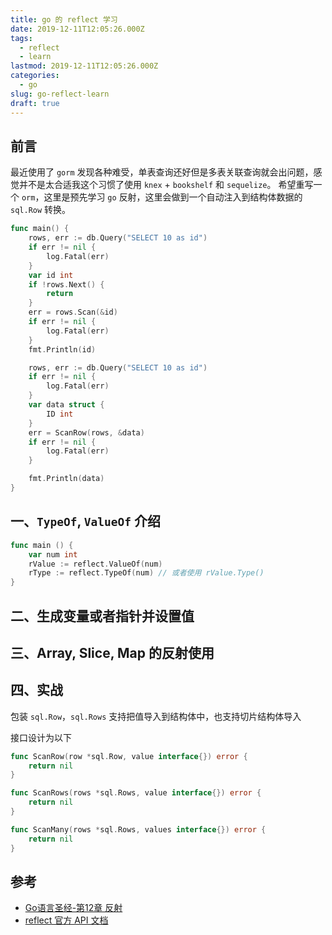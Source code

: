 ```yaml
---
title: go 的 reflect 学习
date: 2019-12-11T12:05:26.000Z
tags:
  - reflect
  - learn
lastmod: 2019-12-11T12:05:26.000Z
categories:
  - go
slug: go-reflect-learn
draft: true
---
```


## 前言

最近使用了 `gorm` 发现各种难受，单表查询还好但是多表关联查询就会出问题，感觉并不是太合适我这个习惯了使用 `knex` + `bookshelf` 和 `sequelize`。
希望重写一个 `orm`，这里是预先学习 `go` 反射，这里会做到一个自动注入到结构体数据的 `sql.Row` 转换。

``` go
func main() {
    rows, err := db.Query("SELECT 10 as id")
    if err != nil {
        log.Fatal(err)
    }
    var id int
    if !rows.Next() {
        return
    }
    err = rows.Scan(&id)
    if err != nil {
        log.Fatal(err)
    }
    fmt.Println(id)

    rows, err := db.Query("SELECT 10 as id")
    if err != nil {
        log.Fatal(err)
    }
    var data struct {
        ID int
    }
    err = ScanRow(rows, &data)
    if err != nil {
        log.Fatal(err)
    }

    fmt.Println(data)
}
```
## 一、`TypeOf`, `ValueOf` 介绍

```go
func main () {
    var num int
    rValue := reflect.ValueOf(num)
    rType := reflect.TypeOf(num) // 或者使用 rValue.Type()
}
```

## 二、生成变量或者指针并设置值

## 三、Array, Slice, Map 的反射使用

## 四、实战

包装 `sql.Row`，`sql.Rows` 支持把值导入到结构体中，也支持切片结构体导入

接口设计为以下

```go
func ScanRow(row *sql.Row, value interface{}) error {
    return nil
}

func ScanRows(rows *sql.Rows, value interface{}) error {
    return nil
}

func ScanMany(rows *sql.Rows, values interface{}) error {
    return nil
}
```

## 参考

- [Go语言圣经-第12章 反射](https://books.studygolang.com/gopl-zh/ch12/ch12.html)
- [reflect 官方 API 文档](https://pkg.go.dev/reflect?tab=doc)
